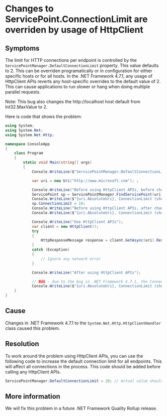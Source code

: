 # Changes to ServicePoint.ConnectionLimit are overriden by usage of HttpClient

## Symptoms
The limit for HTTP connections per endpoint is controlled by the `ServicePointManager.DefaultConnectionLimit` property.
This value defaults to 2. This can be overriden programatically or in configuration for either specific hosts or for all hosts. In the .NET Framework 4.7.1, any usage of HttpClient APIs reverts any host-specific overrides to the default value of 2. This can cause applications to run slower or hang when doing multiple parallel requests.

Note: This bug also changes the http://localhost host default from Int32.MaxValue to 2.

Here is code that shows the problem:

```c#
using System;
using System.Net;
using System.Net.Http;

namespace ConsoleApp
{
    class Program
    {
        static void Main(string[] args)
        {
            Console.WriteLine($"ServicePointManager.DefaultConnectionLimit: {ServicePointManager.DefaultConnectionLimit}");

            var uri = new Uri("http://www.microsoft.com"); ;

            Console.WriteLine("Before using HttpClient APIs, before changing ConnectionLimit");
            ServicePoint sp = ServicePointManager.FindServicePoint(uri);
            Console.WriteLine($"{uri.AbsoluteUri}, ConnectionLimit (should be {ServicePointManager.DefaultConnectionLimit}): {sp.ConnectionLimit}");
            sp.ConnectionLimit = 10;
            Console.WriteLine("Before using HttpClient APIs, after changing ConnectionLimit");
            Console.WriteLine($"{uri.AbsoluteUri}, ConnectionLimit (should be 10): {sp.ConnectionLimit}");

            Console.WriteLine("Use HttpClient APIs");
            var client = new HttpClient();
            try
            {
                HttpResponseMessage response = client.GetAsync(uri).Result;
            }
            catch (Exception)
            {
                // Ignore any network error
            }

            Console.WriteLine("After using HttpClient APIs");

            // BUG - due to the bug in .NET Framework 4.7.1, the ConnectionLimit for this ServicePoint is changed
            Console.WriteLine($"{uri.AbsoluteUri}, ConnectionLimit (should be 10): {sp.ConnectionLimit}");
    }
}
```

## Cause
Changes in .NET Framework 4.7.1 to the `System.Net.Http.HttpClientHandler` class caused this problem.

## Resolution
To work around the problem using HttpClient APIs, you can use the following code to increase the default connection limit for all endpoints.  This will affect all connections in the process.
This code should be added before calling any HttpClient APIs.

```c#
ServicePointManager.DefaultConnectionLimit = 20; // Actual value should be based on your requirements.
```

## More information
We will fix this problem in a future .NET Framework Quality Rollup release.
